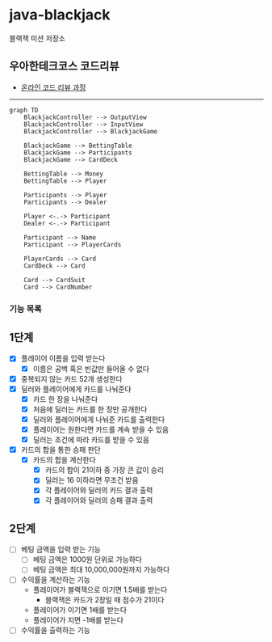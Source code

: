 # java-blackjack

블랙잭 미션 저장소

## 우아한테크코스 코드리뷰

- [온라인 코드 리뷰 과정](https://github.com/woowacourse/woowacourse-docs/blob/master/maincourse/README.md)

---

```mermaid
graph TD
    BlackjackController --> OutputView
    BlackjackController --> InputView
    BlackjackController --> BlackjackGame

    BlackjackGame --> BettingTable
    BlackjackGame --> Participants
    BlackjackGame --> CardDeck

    BettingTable --> Money
    BettingTable --> Player

    Participants --> Player
    Participants --> Dealer

    Player <-.-> Participant
    Dealer <-.-> Participant

    Participant --> Name
    Participant --> PlayerCards

    PlayerCards --> Card
    CardDeck --> Card

    Card --> CardSuit
    Card --> CardNumber

```

### 기능 목록

## 1단계

- [x] 플레이어 이름을 입력 받는다
    - [x] 이름은 공백 혹은 빈값만 들어올 수 없다
- [x] 중복되지 않는 카드 52개 생성한다
- [x] 딜러와 플레이어에게 카드를 나눠준다
    - [x] 카드 한 장을 나눠준다
    - [x] 처음에 딜러는 카드를 한 장만 공개한다
    - [x] 딜러와 플레이어에게 나눠준 카드를 출력한다
    - [x] 플레이어는 원한다면 카드를 계속 받을 수 있음
    - [x] 딜러는 조건에 따라 카드를 받을 수 있음
- [x] 카드의 합을 통한 승패 판단
    - [x] 카드의 합을 계산한다
        - [x] 카드의 합이 21이하 중 가장 큰 값이 승리
        - [x] 딜러는 16 이하라면 무조건 받음
        - [x] 각 플레이어와 딜러의 카드 결과 출력
        - [x] 각 플레이어와 딜러의 승패 결과 출력

## 2단계

- [ ] 베팅 금액을 입력 받는 기능
    - [ ] 베팅 금액은 1000원 단위로 가능하다
    - [ ] 베팅 금액은 최대 10,000,000원까지 가능하다
- [ ] 수익률을 계산하는 기능
    - 플레이어가 블랙잭으로 이기면 1.5배를 받는다
        - 블랙잭은 카드가 2장일 때 점수가 21이다
    - 플레이어가 이기면 1배를 받는다
    - 플레이어가 지면 -1배를 받는다
- [ ] 수익률을 출력하는 기능
